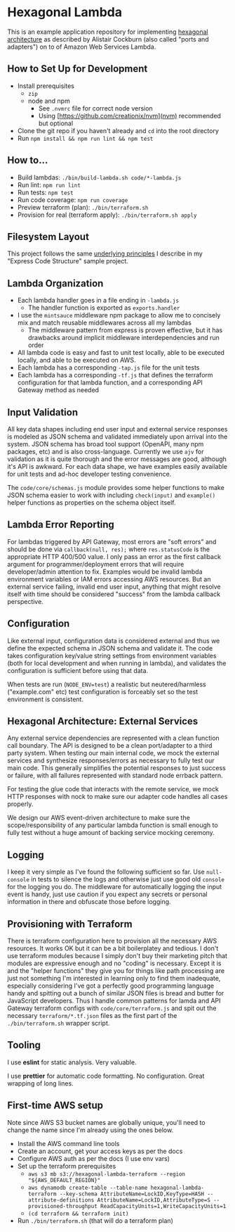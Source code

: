 # Hexagonal Lambda

This is an example application repository for implementing [hexagonal architecture](http://alistair.cockburn.us/Hexagonal+architecture) as described by Alistair Cockburn (also called "ports and adapters") on to of Amazon Web Services Lambda.

## How to Set Up for Development

- Install prerequisites
  - `zip`
  - node and npm
    - See `.nvmrc` file for correct node version
    - Using [https://github.com/creationix/nvm](nvm) recommended but optional
- Clone the git repo if you haven't already and `cd` into the root directory
- Run `npm install && npm run lint && npm test`

## How to…

- Build lambdas: `./bin/build-lambda.sh code/*-lambda.js`
- Run lint: `npm run lint`
- Run tests: `npm test`
- Run code coverage: `npm run coverage`
- Preview terraform (plan): `./bin/terraform.sh`
- Provision for real (terraform apply): `./bin/terraform.sh apply`

## Filesystem Layout

This project follows the same [underlying principles](https://github.com/focusaurus/express_code_structure#underlying-principles-and-motivations) I describe in my "Express Code Structure" sample project.

## Lambda Organization

- Each lambda handler goes in a file ending in `-lambda.js`
  - The handler function is exported as `exports.handler`
- I use the `mintsauce` middleware npm package to allow me to concisely mix and match reusable middlewares across all my lambdas
  - The middleware pattern from express is proven effective, but it has drawbacks around implicit middleware interdependencies and run order
- All lambda code is easy and fast to unit test locally, able to be executed locally, and able to be executed on AWS.
- Each lambda has a corresponding `-tap.js` file for the unit tests
- Each lambda has a corresponding `-tf.js` that defines the terraform configuration for that lambda function, and a corresponding API Gateway method as needed

## Input Validation

All key data shapes including end user input and external service responses is modeled as JSON schema and validated immediately upon arrival into the system. JSON schema has broad tool support (OpenAPI, many npm packages, etc) and is also cross-language. Currently we use `ajv` for validation as it is quite thorough and the error messages are good, although it's API is awkward. For each data shape, we have examples easily available for unit tests and ad-hoc developer testing convenience.

The `code/core/schemas.js` module provides some helper functions to make JSON schema easier to work with including `check(input)` and `example()` helper functions as properties on the schema object itself.

## Lambda Error Reporting

For lambdas triggered by API Gateway, most errors are "soft errors" and should be done via `callback(null, res);` where `res.statusCode` is the appropriate HTTP 400/500 value. I only pass an error as the first callback argument for programmer/deployment errors that will require developer/admin attention to fix. Examples would be invalid lambda environment variables or IAM errors accessing AWS resources. But an external service failing, invalid end user input, anything that might resolve itself with time should be considered "success" from the lambda callback perspective.

## Configuration

Like external input, configuration data is considered external and thus we define the expected schema in JSON schema and validate it. The code takes configuration key/value string settings from environment variables (both for local development and when running in lambda), and validates the configuration is sufficient before using that data.

When tests are run (`NODE_ENV=test`) a realistic but neutered/harmless ("example.com" etc) test configuration is forceably set so the test environment is consistent.

## Hexagonal Architecture: External Services

Any external service dependencies are represented with a clean function call boundary. The API is designed to be a clean port/adapter to a third party system. When testing our main internal code, we mock the external services and synthesize responses/errors as necessary to fully test our main code. This generally simplifies the potential responses to just success or failure, with all failures represented with standard node errback pattern.

For testing the glue code that interacts with the remote service, we mock HTTP responses with nock to make sure our adapter code handles all cases properly.

We design our AWS event-driven architecture to make sure the scope/responsibility of any particular lambda function is small enough to fully test without a huge amount of backing service mocking ceremony.

## Logging

I keep it very simple as I've found the following sufficient so far. Use `null-console` in tests to silence the logs and otherwise just use good old `console` for the logging you do. The middleware for automatically logging the input event is handy, just use caution if you expect any secrets or personal information in there and obfuscate those before logging.

## Provisioning with Terraform

There is terraform configuration here to provision all the necessary AWS resources. It works OK but it can be a bit boilerplatey and tedious. I don't use terraform modules because I simply don't buy their marketing pitch that modules are expressive enough and no "coding" is necessary. Except it is and the "helper functions" they give you for things like path processing are just not something I'm interested in learning only to find them inadequate, especially considering I've got a perfectly good programming language handy and spitting out a bunch of similar JSON files is bread and butter for JavaScript developers. Thus I handle common patterns for lamda and API Gateway terraform configs with `code/core/terraform.js` and spit out the necessary `terraform/*.tf.json` files as the first part of the `./bin/terraform.sh` wrapper script.

## Tooling

I use **eslint** for static analysis. Very valuable.

I use **prettier** for automatic code formatting. No configuration. Great wrapping of long lines.

## First-time AWS setup

Note since AWS S3 bucket names are globally unique, you'll need to change the name since I'm already using the ones below.

- Install the AWS command line tools
- Create an account, get your access keys as per the docs
- Configure AWS auth as per the docs (I use env vars)
- Set up the terraform prerequisites
  - `aws s3 mb s3://hexagonal-lambda-terraform --region "${AWS_DEFAULT_REGION}"`
  - `aws dynamodb create-table --table-name hexagonal-lambda-terraform --key-schema AttributeName=LockID,KeyType=HASH --attribute-definitions AttributeName=LockID,AttributeType=S --provisioned-throughput ReadCapacityUnits=1,WriteCapacityUnits=1`
  - `(cd terraform && terraform init)`
- Run `./bin/terraform.sh` (that will do a terraform plan)
